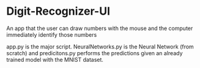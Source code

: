 # Digit-Recognizer-UI
An app that the user can draw numbers with the mouse and the computer immediately identify those numbers


app.py is the major script. NeuralNetworks.py is the Neural Network (from scratch) and predicitons.py performs the predictions given an already trained model with the MNIST dataset.
